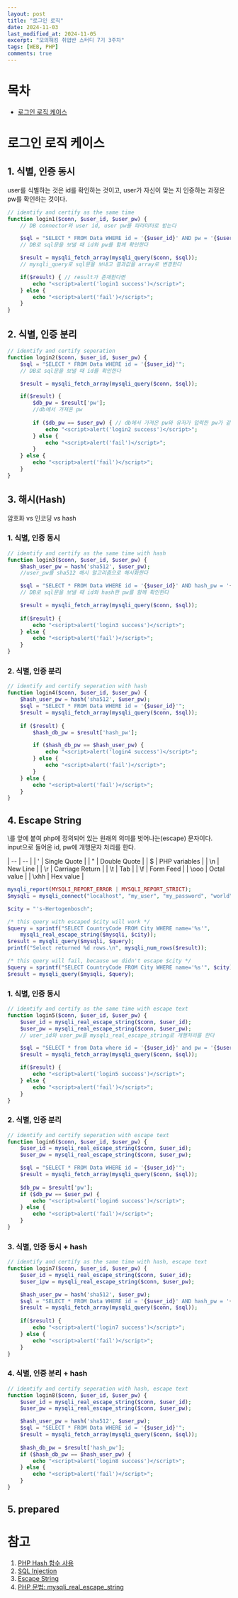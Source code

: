 ```yaml
---
layout: post
title: "로그인 로직"
date: 2024-11-03
last_modified_at: 2024-11-05
excerpt: "모의해킹 취업반 스터디 7기 3주차"
tags: [WEB, PHP]
comments: true
---
```


# 목차
* [로그인 로직 케이스](#로그인-로직-케이스)

# 로그인 로직 케이스
## 1. 식별, 인증 동시
user를 식별하는 것은 id를 확인하는 것이고, user가 자신이 맞는 지 인증하는 과정은 pw를 확인하는 것이다.

```php
// identify and certify as the same time
function login1($conn, $user_id, $user_pw) {
    // DB connector와 user id, user pw를 파라미터로 받는다

    $sql = "SELECT * FROM Data WHERE id = '{$user_id}' AND pw = '{$user_pw}'";
    // DB로 sql문을 보낼 때 id와 pw를 함께 확인한다

    $result = mysqli_fetch_array(mysqli_query($conn, $sql));
    // mysqli_query로 sql문을 보내고 결과값을 array로 변경한다

    if($result) { // result가 존재한다면
        echo "<script>alert('login1 success')</script>";
    } else {
        echo "<script>alert('fail')</script>";
    }
}
```

## 2. 식별, 인증 분리

``` php
// identify and certify seperation
function login2($conn, $user_id, $user_pw) {
    $sql = "SELECT * FROM Data WHERE id = '{$user_id}'";
    // DB로 sql문을 보낼 때 id를 확인한다

    $result = mysqli_fetch_array(mysqli_query($conn, $sql));

    if($result) {
        $db_pw = $result['pw'];
        //db에서 가져온 pw
    
        if ($db_pw == $user_pw) { // db에서 가져온 pw와 유저가 입력한 pw가 같다면
            echo "<script>alert('login2 success')</script>";
        } else {
            echo "<script>alert('fail')</script>";
        }
    } else {
        echo "<script>alert('fail')</script>";
    }
}
```

## 3. 해시(Hash)
암호화 vs 인코딩 vs hash

### 1. 식별, 인증 동시

```php
// identify and certify as the same time with hash
function login3($conn, $user_id, $user_pw) {
    $hash_user_pw = hash('sha512', $user_pw);
    //user_pw를 sha512 해시 알고리즘으로 해시화한다

    $sql = "SELECT * FROM Data WHERE id = '{$user_id}' AND hash_pw = '{$hash_user_pw}'";
    // DB로 sql문을 보낼 때 id와 hash한 pw를 함께 확인한다

    $result = mysqli_fetch_array(mysqli_query($conn, $sql));
    
    if($result) {
        echo "<script>alert('login3 success')</script>";
    } else {
        echo "<script>alert('fail')</script>";
    }
}
```

### 2. 식별, 인증 분리

```php
// identify and certify seperation with hash
function login4($conn, $user_id, $user_pw) {
    $hash_user_pw = hash('sha512', $user_pw);
    $sql = "SELECT * FROM Data WHERE id = '{$user_id}'";
    $result = mysqli_fetch_array(mysqli_query($conn, $sql));
    
    if ($result) {
        $hash_db_pw = $result['hash_pw'];

        if ($hash_db_pw == $hash_user_pw) {
            echo "<script>alert('login4 success')</script>";
        } else {
            echo "<script>alert('fail')</script>";
        }
    } else {
        echo "<script>alert('fail')</script>";
    }
}
```

## 4. Escape String
\를 앞에 붙여 php에 정의되어 있는 원래의 의미를 벗어나는(escape) 문자이다.  
input으로 들어온 id, pw에 개행문자 처리를 한다.  

| -- | -- |
| \' | Single Quote |
| \" | Double Quote |
| \$ | PHP variables |
| \n | New Line |
| \r | Carriage Return |
| \t | Tab |
| \f | Form Feed |
| \ooo | Octal value |
| \xhh | Hex value |

```php
mysqli_report(MYSQLI_REPORT_ERROR | MYSQLI_REPORT_STRICT);
$mysqli = mysqli_connect("localhost", "my_user", "my_password", "world");

$city = "'s-Hertogenbosch";

/* this query with escaped $city will work */
$query = sprintf("SELECT CountryCode FROM City WHERE name='%s'",
    mysqli_real_escape_string($mysqli, $city));
$result = mysqli_query($mysqli, $query);
printf("Select returned %d rows.\n", mysqli_num_rows($result));

/* this query will fail, because we didn't escape $city */
$query = sprintf("SELECT CountryCode FROM City WHERE name='%s'", $city);
$result = mysqli_query($mysqli, $query);
```

### 1. 식별, 인증 동시

``` php
// identify and certify as the same time with escape text
function login5($conn, $user_id, $user_pw) {
    $user_id = mysqli_real_escape_string($conn, $user_id);
    $user_pw = mysqli_real_escape_string($conn, $user_pw);
    // user_id와 user_pw를 mysqli_real_escape_string로 개행처리를 한다

    $sql = "SELECT * from Data where id = '{$user_id}' and pw = '{$user_pw}'";
    $result = mysqli_fetch_array(mysqli_query($conn, $sql));

    if($result) {
        echo "<script>alert('login5 success')</script>";
    } else {
        echo "<script>alert('fail')</script>";
    }
}
```

### 2. 식별, 인증 분리

```php
// identify and certify seperation with escape text
function login6($conn, $user_id, $user_pw) {
    $user_id = mysqli_real_escape_string($conn, $user_id);
    $user_pw = mysqli_real_escape_string($conn, $user_pw);

    $sql = "SELECT * FROM Data WHERE id = '{$user_id}'";
    $result = mysqli_fetch_array(mysqli_query($conn, $sql));
    
    $db_pw = $result['pw'];
    if ($db_pw == $user_pw) {
        echo "<script>alert('login6 success')</script>";
    } else {
        echo "<script>alert('fail')</script>";
    }
}
```

### 3. 식별, 인증 동시 + hash

```php
// identify and certify as the same time with hash, escape text
function login7($conn, $user_id, $user_pw) {
    $user_id = mysqli_real_escape_string($conn, $user_id);
    $user_ipw = mysqli_real_escape_string($conn, $user_pw);

    $hash_user_pw = hash('sha512', $user_pw);
    $sql = "SELECT * FROM Data WHERE id = '{$user_id}' AND hash_pw = '{$hash_user_pw}'";
    $result = mysqli_fetch_array(mysqli_query($conn, $sql));
    
    if($result) {
        echo "<script>alert('login7 success')</script>";
    } else {
        echo "<script>alert('fail')</script>";
    }
}
```

### 4. 식별, 인증 분리 + hash

```php
// identify and certify seperation with hash, escape text
function login8($conn, $user_id, $user_pw) {
    $user_id = mysqli_real_escape_string($conn, $user_id);
    $user_pw = mysqli_real_escape_string($conn, $user_pw);

    $hash_user_pw = hash('sha512', $user_pw);
    $sql = "SELECT * FROM Data WHERE id = '{$user_id}'";
    $result = mysqli_fetch_array(mysqli_query($conn, $sql));
    
    $hash_db_pw = $result['hash_pw'];
    if ($hash_db_pw == $hash_user_pw) {
        echo "<script>alert('login8 success')</script>";
    } else {
        echo "<script>alert('fail')</script>";
    }
}
```

## 5. prepared

# 참고
1. [PHP Hash 함수 사용](https://blog.naver.com/crehacktive3/221146696692)
1. [SQL Injection](https://ko.wikipedia.org/wiki/SQL_%EC%82%BD%EC%9E%85)
1. [Escape String](https://m.blog.naver.com/jskorl/220544334899)
1. [PHP 문법: mysqli_real_escape_string](https://www.php.net/manual/en/mysqli.real-escape-string.php)